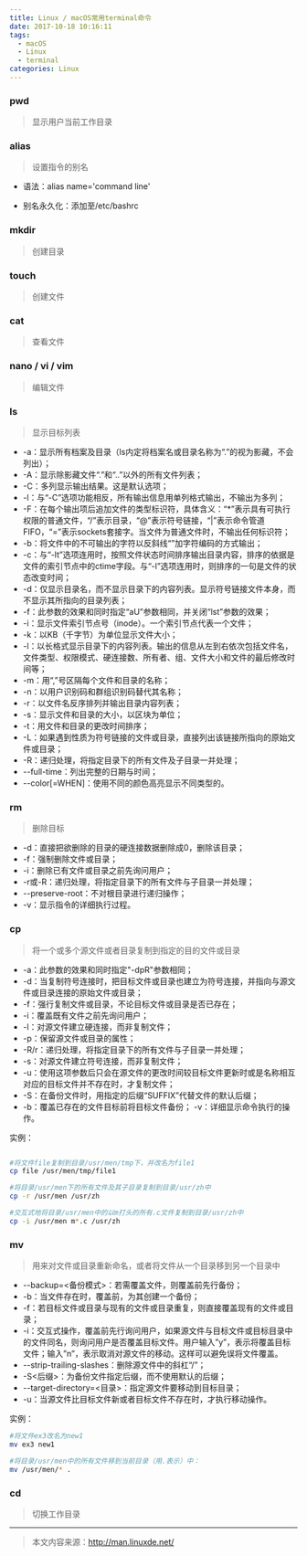 ```yaml
---
title: Linux / macOS常用terminal命令
date: 2017-10-18 10:16:11
tags:
  - macOS
  - Linux
  - terminal
categories: Linux
---
```


### pwd 
>显示用户当前工作目录

### alias
>设置指令的别名

<!-- more -->

* 语法：alias name='command line'

* 别名永久化：添加至/etc/bashrc

### mkdir
>创建目录

### touch
>创建文件

### cat
>查看文件

### nano / vi / vim
>编辑文件

### ls
>显示目标列表

* -a：显示所有档案及目录（ls内定将档案名或目录名称为“.”的视为影藏，不会列出）； 
* -A：显示除影藏文件“.”和“..”以外的所有文件列表； 
* -C：多列显示输出结果。这是默认选项； 
* -l：与“-C”选项功能相反，所有输出信息用单列格式输出，不输出为多列； 
* -F：在每个输出项后追加文件的类型标识符，具体含义：“*”表示具有可执行权限的普通文件，“/”表示目录，“@”表示符号链接，“|”表示命令管道FIFO，“=”表示sockets套接字。当文件为普通文件时，不输出任何标识符； 
* -b：将文件中的不可输出的字符以反斜线“”加字符编码的方式输出； 
* -c：与“-lt”选项连用时，按照文件状态时间排序输出目录内容，排序的依据是文件的索引节点中的ctime字段。与“-l”选项连用时，则排序的一句是文件的状态改变时间； 
* -d：仅显示目录名，而不显示目录下的内容列表。显示符号链接文件本身，而不显示其所指向的目录列表； 
* -f：此参数的效果和同时指定“aU”参数相同，并关闭“lst”参数的效果； 
* -i：显示文件索引节点号（inode）。一个索引节点代表一个文件； 
* -k：以KB（千字节）为单位显示文件大小； 
* -l：以长格式显示目录下的内容列表。输出的信息从左到右依次包括文件名，文件类型、权限模式、硬连接数、所有者、组、文件大小和文件的最后修改时间等； 
* -m：用“,”号区隔每个文件和目录的名称； 
* -n：以用户识别码和群组识别码替代其名称； 
* -r：以文件名反序排列并输出目录内容列表； 
* -s：显示文件和目录的大小，以区块为单位； 
* -t：用文件和目录的更改时间排序； 
* -L：如果遇到性质为符号链接的文件或目录，直接列出该链接所指向的原始文件或目录； 
* -R：递归处理，将指定目录下的所有文件及子目录一并处理； 
* --full-time：列出完整的日期与时间； 
* --color[=WHEN]：使用不同的颜色高亮显示不同类型的。

### rm
>删除目标

* -d：直接把欲删除的目录的硬连接数据删除成0，删除该目录； 
* -f：强制删除文件或目录；
* -i：删除已有文件或目录之前先询问用户； 
* -r或-R：递归处理，将指定目录下的所有文件与子目录一并处理； 
* --preserve-root：不对根目录进行递归操作； 
* -v：显示指令的详细执行过程。

### cp
>将一个或多个源文件或者目录复制到指定的目的文件或目录

* -a：此参数的效果和同时指定"-dpR"参数相同； 
* -d：当复制符号连接时，把目标文件或目录也建立为符号连接，并指向与源文件或目录连接的原始文件或目录； 
* -f：强行复制文件或目录，不论目标文件或目录是否已存在； 
* -i：覆盖既有文件之前先询问用户； 
* -l：对源文件建立硬连接，而非复制文件； 
* -p：保留源文件或目录的属性； 
* -R/r：递归处理，将指定目录下的所有文件与子目录一并处理； 
* -s：对源文件建立符号连接，而非复制文件； 
* -u：使用这项参数后只会在源文件的更改时间较目标文件更新时或是名称相互对应的目标文件并不存在时，才复制文件； 
* -S：在备份文件时，用指定的后缀“SUFFIX”代替文件的默认后缀； 
* -b：覆盖已存在的文件目标前将目标文件备份； -v：详细显示命令执行的操作。

实例：
```bash

#将文件file复制到目录/usr/men/tmp下，并改名为file1 
cp file /usr/men/tmp/file1 

#将目录/usr/men下的所有文件及其子目录复制到目录/usr/zh中 
cp -r /usr/men /usr/zh 

#交互式地将目录/usr/men中的以m打头的所有.c文件复制到目录/usr/zh中 
cp -i /usr/men m*.c /usr/zh
```

### mv
>用来对文件或目录重新命名，或者将文件从一个目录移到另一个目录中

* --backup=<备份模式>：若需覆盖文件，则覆盖前先行备份； 
* -b：当文件存在时，覆盖前，为其创建一个备份； 
* -f：若目标文件或目录与现有的文件或目录重复，则直接覆盖现有的文件或目录； 
* -i：交互式操作，覆盖前先行询问用户，如果源文件与目标文件或目标目录中的文件同名，则询问用户是否覆盖目标文件。用户输入”y”，表示将覆盖目标文件；输入”n”，表示取消对源文件的移动。这样可以避免误将文件覆盖。 
* --strip-trailing-slashes：删除源文件中的斜杠“/”； 
* -S<后缀>：为备份文件指定后缀，而不使用默认的后缀； 
* --target-directory=<目录>：指定源文件要移动到目标目录； 
* -u：当源文件比目标文件新或者目标文件不存在时，才执行移动操作。

实例：
```bash
#将文件ex3改名为new1 
mv ex3 new1 

#将目录/usr/men中的所有文件移到当前目录（用.表示）中： 
mv /usr/men/* .
```

### cd
>切换工作目录


***


>本文内容来源：http://man.linuxde.net/